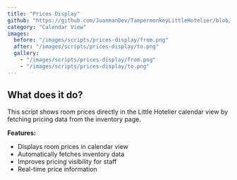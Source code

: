 ```yaml
---
title: "Prices Display"
github: "https://github.com/JuanmanDev/TampermonkeyLittleHotelier/blob/main/frontdesk/prices.user.js"
category: "Calendar View"
images:
  before: "/images/scripts/prices-display/from.png"
  after: "/images/scripts/prices-display/to.png"
  gallery:
    - "/images/scripts/prices-display/from.png"
    - "/images/scripts/prices-display/to.png"
---
```


## What does it do?

This script shows room prices directly in the Little Hotelier calendar view by fetching pricing data from the inventory page.

**Features:**
- Displays room prices in calendar view
- Automatically fetches inventory data
- Improves pricing visibility for staff
- Real-time price information
